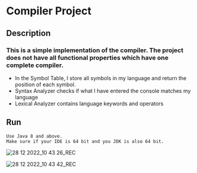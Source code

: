 # Compiler Project

## Description
### This is a simple implementation of the compiler. The project does not have all functional properties which have one complete compiler.
- In the Symbol Table, I store all symbols in my language and return the position of each symbol.
- Syntax Analyzer checks if what I have entered the console matches my language
- Lexical Analyzer contains language keywords and operators
## Run
``` 
Use Java 8 and above. 
Make sure if your IDE is 64 bit and you JDK is also 64 bit.
```

![28 12 2022_10 43 26_REC](https://user-images.githubusercontent.com/73550297/222895545-a910e594-c60b-4253-8405-ef1305f2360b.png)

![28 12 2022_10 43 42_REC](https://user-images.githubusercontent.com/73550297/222895568-229095ea-ed7e-4256-920d-84afec6b285e.png)
